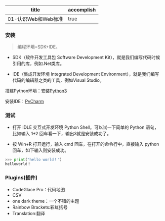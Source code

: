 | title               | accomplish |
| ------------------- | ---------- |
| 01-认识Web和Web标准 | true       |

### 安装

> 编程环境=SDK+IDE。

- SDK（软件开发工具包 Software Development Kit），就是我们编写代码时候引用的库，例如.Net类库。

- IDE（集成开发环境 Integrated Development Environment），就是我们编写代码的编辑器之类的工具，例如Visual Studio。

搭建Python环境：安装[Python3](https://www.python.org/)

安装IDE：[PyCharm](https://www.jetbrains.com/pycharm/)

### 测试 

- 打开 IDLE 交互式开发环境 Python Shell。可以试一下简单的 Python 语句，比如输入 1+2 回车看一下，输出3就是安装成功了。

- 按 Win+R 打开运行，输入 cmd 回车，在打开的命令行中，直接输入 python 回车，如下输入则安装成功。

```python
>>> print("hello world！")
helloworld！
```

### Plugins(插件)

- CodeGlace Pro：代码地图
- CSV
- one dark theme：一个不错的主题
- Rainbow Brackets:彩虹括号
- Translation:翻译
